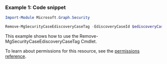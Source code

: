 ### Example 1: Code snippet

```powershellImport-Module Microsoft.Graph.Security

Remove-MgSecurityCaseEdiscoveryCaseTag -EdiscoveryCaseId $ediscoveryCaseId -EdiscoveryReviewTagId $ediscoveryReviewTagId
```
This example shows how to use the Remove-MgSecurityCaseEdiscoveryCaseTag Cmdlet.
To learn about permissions for this resource, see the [permissions reference](/graph/permissions-reference).

